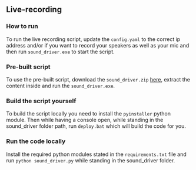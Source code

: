## Live-recording

### How to run

To run the live recording script, update the `config.yaml` to the correct ip address and/or if you want to record your speakers as well as your mic and then run `sound_driver.exe` to start the script.

### Pre-built script

To use the pre-built script, download the `sound_driver.zip` [here](https://github.com/Racix/Project-AI-Translation/releases), extract the content inside and run the `sound_driver.exe`.

### Build the script yourself

To build the script locally you need to install the `pyinstaller` python module. Then while having a console open, while standing in the sound_driver folder path, run `deploy.bat` which will build the code for you.

### Run the code locally

Install the required python modules stated in the `requirements.txt` file and run `python sound_driver.py` while standing in the sound_driver folder.
